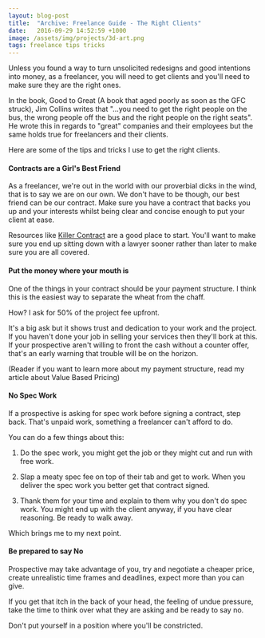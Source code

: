 ```yaml
---
layout: blog-post
title:  "Archive: Freelance Guide - The Right Clients"
date:   2016-09-29 14:52:59 +1000
image: /assets/img/projects/3d-art.png
tags: freelance tips tricks
---
```


Unless you found a way to turn unsolicited redesigns and good intentions into money, as a freelancer, you will need to get clients and you'll need to make sure they are the right ones.

In the book, Good to Great (A book that aged poorly as soon as the GFC struck), Jim Collins writes that "...you need to get the right people on the bus, the wrong people off the bus and the right people on the right seats". He wrote this in regards to "great" companies and their employees but the same holds true for freelancers and their clients.

Here are some of the tips and tricks I use to get the right clients.

#### Contracts are a Girl's Best Friend

As a freelancer, we're out in the world with our proverbial dicks in the wind, that is to say we are on our own. We don't have to be though, our best friend can be our contract. Make sure you have a contract that backs you up and your interests whilst being clear and concise enough to put your client at ease. 

Resources like [Killer Contract](https://stuffandnonsense.co.uk/projects/contract-killer/) are a good place to start. You'll want to make sure you end up sitting down with a lawyer sooner rather than later to make sure you are all covered. 

#### Put the money where your mouth is

One of the things in your contract should be your payment structure. I think this is the easiest way to separate the wheat from the chaff. 

How? I ask for 50% of the project fee upfront.

It's a big ask but it shows trust and dedication to your work and the project. If you haven't done your job in selling your services then they'll bork at this. If your prospective aren't willing to front the cash without a counter offer, that's an early warning that trouble will be on the horizon.

(Reader if you want to learn more about my payment structure, read my article about Value Based Pricing)

#### No Spec Work

If a prospective is asking for spec work before signing a contract, step back. That's unpaid work, something a freelancer can't afford to do. 

You can do a few things about this:

1) Do the spec work, you might get the job or they might cut and run with free work.

2) Slap a meaty spec fee on top of their tab and get to work. When you deliver the spec work you better get that contract signed. 

3) Thank them for your time and explain to them why you don't do spec work. You might end up with the client anyway, if you have clear reasoning. Be ready to walk away.

Which brings me to my next point.

#### Be prepared to say No

Prospective may take advantage of you, try and negotiate a cheaper price, create unrealistic time frames and deadlines, expect more than you can give. 

If you get that itch in the back of your head, the feeling of undue pressure, take the time to think over what they are asking and be ready to say no. 

Don't put yourself in a position where you'll be constricted.
